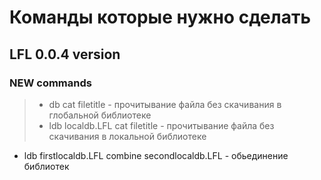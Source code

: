 # Команды которые нужно сделать

## LFL 0.0.4 version
### NEW commands

> * db cat filetitle - прочитывание файла без скачивания в глобальной библиотеке
> * ldb localdb.LFL cat filetitle - прочитывание файла без скачивания в локальной библиотеке
* ldb firstlocaldb.LFL combine secondlocaldb.LFL - обьединение библиотек

